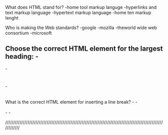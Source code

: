 What does HTML stand for?
-home tool markup languge
-hyperlinks and text markup language
-hypertext markup language
-home ten markup lenght

Who is making the Web standards?
-google
-mozilla
-theworld wide web consortium
-microsoft

Choose the correct HTML element for the largest heading:
-<heading></heading>
-

<head></head>
-<h1></h1>
-<h6></h6>

What is the correct HTML element for inserting a line break?
-<lb></lb>
-<br><br>
-<break></break>
-<rack></rack>

////////////////////////////////////////////////////////////////////////////////////////////////////////////